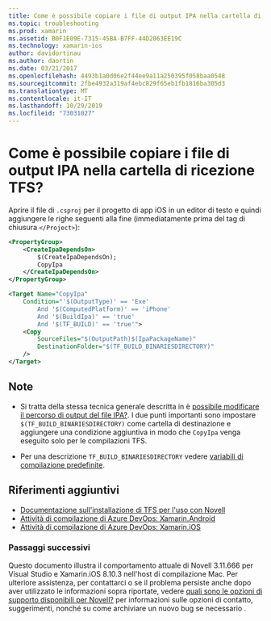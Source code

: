 ```yaml
---
title: Come è possibile copiare i file di output IPA nella cartella di ricezione TFS?
ms.topic: troubleshooting
ms.prod: xamarin
ms.assetid: B0F1E09E-7315-45BA-B7FF-44D2063EE19C
ms.technology: xamarin-ios
author: davidortinau
ms.author: daortin
ms.date: 03/21/2017
ms.openlocfilehash: 4493b1a0d06e2f44ee9a11a250395f058baa0548
ms.sourcegitcommit: 2fbe4932a319af4ebc829f65eb1fb1816ba305d3
ms.translationtype: MT
ms.contentlocale: it-IT
ms.lasthandoff: 10/29/2019
ms.locfileid: "73031027"
---
```

# <a name="how-can-i-copy-ipa-output-files-to-the-tfs-drop-folder"></a>Come è possibile copiare i file di output IPA nella cartella di ricezione TFS?

Aprire il file di `.csproj` per il progetto di app iOS in un editor di testo e quindi aggiungere le righe seguenti alla fine (immediatamente prima del tag di chiusura `</Project>`):

```xml
<PropertyGroup>
    <CreateIpaDependsOn>
        $(CreateIpaDependsOn);
        CopyIpa
    </CreateIpaDependsOn>
</PropertyGroup>

<Target Name="CopyIpa"
    Condition="'$(OutputType)' == 'Exe'
        And '$(ComputedPlatform)' == 'iPhone'
        And '$(BuildIpa)' == 'true'
        And '$(TF_BUILD)' == 'true'">
    <Copy
        SourceFiles="$(OutputPath)$(IpaPackageName)"
        DestinationFolder="$(TF_BUILD_BINARIESDIRECTORY)"
    />
</Target>
```

## <a name="notes"></a>Note

- Si tratta della stessa tecnica generale descritta in è [possibile modificare il percorso di output del file IPA?](~/ios/troubleshooting/questions/ipa-output-path.md). I due punti importanti sono impostare `$(TF_BUILD_BINARIESDIRECTORY)` come cartella di destinazione e aggiungere una condizione aggiuntiva in modo che `CopyIpa` venga eseguito solo per le compilazioni TFS.

- Per una descrizione `TF_BUILD_BINARIESDIRECTORY` vedere [variabili di compilazione predefinite](https://docs.microsoft.com/azure/devops/pipelines/build/variables).

## <a name="additional-references"></a>Riferimenti aggiuntivi

- [Documentazione sull'installazione di TFS per l'uso con Novell](https://docs.microsoft.com/azure/devops/repos/tfvc/overview)
- [Attività di compilazione di Azure DevOps: Xamarin.Android](https://docs.microsoft.com/azure/devops/pipelines/tasks/build/xamarin-android)
- [Attività di compilazione di Azure DevOps: Xamarin.iOS](https://docs.microsoft.com/azure/devops/pipelines/tasks/build/xamarin-ios)

### <a name="next-steps"></a>Passaggi successivi

Questo documento illustra il comportamento attuale di Novell 3.11.666 per Visual Studio e Xamarin.iOS 8.10.3 nell'host di compilazione Mac. Per ulteriore assistenza, per contattarci o se il problema persiste anche dopo aver utilizzato le informazioni sopra riportate, vedere [quali sono le opzioni di supporto disponibili per Novell?](~/cross-platform/troubleshooting/support-options.md) per informazioni sulle opzioni di contatto, suggerimenti, nonché su come archiviare un nuovo bug se necessario .
